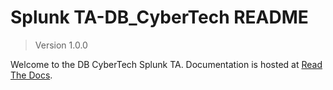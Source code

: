 # Splunk TA-DB_CyberTech README

> Version 1.0.0

Welcome to the DB CyberTech Splunk TA. Documentation is hosted at [Read The Docs](http://ta-db-networks.readthedocs.io).
